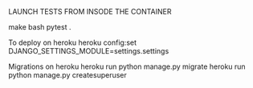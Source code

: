 LAUNCH TESTS FROM INSODE THE CONTAINER

make bash
pytest .


To deploy on heroku
heroku config:set DJANGO_SETTINGS_MODULE=settings.settings

Migrations on heroku
heroku run python manage.py migrate
heroku run python manage.py createsuperuser
